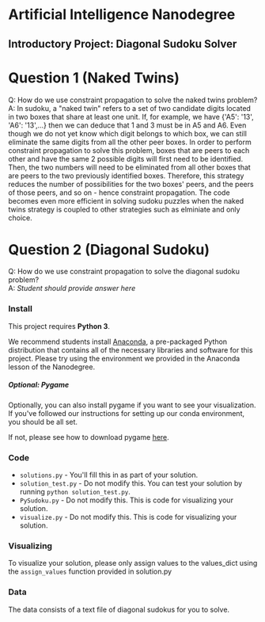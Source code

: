 # Artificial Intelligence Nanodegree
## Introductory Project: Diagonal Sudoku Solver

# Question 1 (Naked Twins)
Q: How do we use constraint propagation to solve the naked twins problem?  
A: In sudoku, a "naked twin" refers to a set of two candidate digits located in two boxes that share at least one unit.  If, for example, we have {'A5': '13', 'A6': '13',...} then we can deduce that 1 and 3 must be in A5 and A6.  Even though we do not yet know which digit belongs to which box, we can still eliminate the same digits from all the other peer boxes.  In order to perform constraint propagation to solve this problem, boxes that are peers to each other and have the same 2 possible digits will first need to be identified.  Then, the two numbers will need to be eliminated from all other boxes that are peers to the two previously identified boxes.  Therefore, this strategy reduces the number of possibilities for the two boxes' peers, and the peers of those peers, and so on - hence constraint propagation.  The code becomes even more efficient in solving sudoku puzzles when the naked twins strategy is coupled to other strategies such as elminiate and only choice.

# Question 2 (Diagonal Sudoku)
Q: How do we use constraint propagation to solve the diagonal sudoku problem?  
A: *Student should provide answer here*

### Install

This project requires **Python 3**.

We recommend students install [Anaconda](https://www.continuum.io/downloads), a pre-packaged Python distribution that contains all of the necessary libraries and software for this project. 
Please try using the environment we provided in the Anaconda lesson of the Nanodegree.

##### Optional: Pygame

Optionally, you can also install pygame if you want to see your visualization. If you've followed our instructions for setting up our conda environment, you should be all set.

If not, please see how to download pygame [here](http://www.pygame.org/download.shtml).

### Code

* `solutions.py` - You'll fill this in as part of your solution.
* `solution_test.py` - Do not modify this. You can test your solution by running `python solution_test.py`.
* `PySudoku.py` - Do not modify this. This is code for visualizing your solution.
* `visualize.py` - Do not modify this. This is code for visualizing your solution.

### Visualizing

To visualize your solution, please only assign values to the values_dict using the ```assign_values``` function provided in solution.py

### Data

The data consists of a text file of diagonal sudokus for you to solve.
